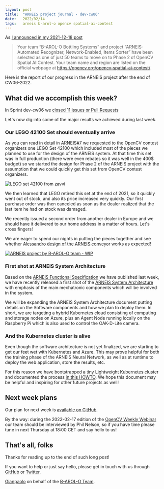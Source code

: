 ```yaml
---
layout: post
title:  "ARNEIS project journal - dev-cw06"
date:   2022/02/14
tags: 	arneis b-arol-o opencv spatial-ai-contest
---
```


<!--
<a href="https://opencv.org/opencv-spatial-ai-contest/#finalists"><img src="https://user-images.githubusercontent.com/75182/146637995-3266f15d-81a4-4470-a337-965404340121.jpg" alt="OpenCV Spatial AI Contest Finalist" width="40%"></a>

Welcome to our weekly status report of the [ARNEIS project](https://github.com/B-AROL-O/ARNEIS)!
-->

As [I announced in my 2021-12-18 post](https://gmacario.github.io/posts/2021-12-18-arneis-spatial-ai-finalist)

> Your team “B-AROL-O Bottling Systems” and project “ARNEIS: Automated Recognizer, Network-Enabled, Items Sorter” have been selected as one of just 50 teams to move on to Phase 2 of OpenCV Spatial AI Contest.
> Your team name and region are listed on the official webpage at <https://opencv.org/opencv-spatial-ai-contest/​>

Here is the report of our progress in the ARNEIS project after the end of CW06-2022.

## What did we accomplish this week?

In Sprint dev-cw06 we [closed 11 issues or Pull Requests](https://github.com/B-AROL-O/ARNEIS/milestone/12?closed=1)

Let's now dig into some of the major results we achieved during last week.

### Our LEGO 42100 Set should eventually arrive

As you can read in detail in [ARNEIS#7](https://github.com/B-AROL-O/ARNEIS/issues/7) we requested to the OpenCV contest organizers one LEGO Set 42100 which included most of the pieces we planned to use for the design of the ARNEIS system.
At that time this set was in full production (there were even rebates so it was well in the 400$ budget) so we started the design for Phase 2 of the ARNEIS project with the assumption that we could quickly get this set from OpenCV contest organizers.

![LEGO set 42100 from zavvi](https://user-images.githubusercontent.com/75182/149888035-3b15775f-34a8-4222-9016-1916c3511552.png)

We then learned that LEGO retired this set at the end of 2021, so it quickly went out of stock, and also its price increased very quickly.
Our first purchase order was then canceled as soon as the dealer realized that the last item he had on stock was damaged.

We recently issued a second order from another dealer in Europe and we should have it delivered to our home address in a matter of hours. Let's cross fingers!

<!--
We eventually made it and we secured a [LEGO&reg; Liebherr R9800 Set](https://www.bricklink.com/v2/catalog/catalogitem.page?S=42100-1#T=S&O={%22iconly%22:0}) which should soon arrive in Torino.

TODO:Photo
-->

We are eager to spend our nights in putting the pieces together and see whether [Alessandro design of the ARNEIS conveyor](https://github.com/B-AROL-O/ARNEIS/tree/main/mocs/studies) works as expected!

[![ARNEIS project by B-AROL-O team - WIP](https://img.youtube.com/vi/7qxbT31U5dE/0.jpg)](https://www.youtube.com/watch?v=7qxbT31U5dE "ARNEIS project by B-AROL-O team - WIP")

### First shot at ARNEIS System Architecture

Based on the [ARNEIS Functional Specification](https://arneis.readthedocs.io/en/latest/architecture/arneis-spec.html) we have published last week, we have recently released a first shot of the [ARNEIS System Architecture](https://arneis.readthedocs.io/en/latest/architecture/arneis-sysarch.html) with emphasis of the main mechatronic components which will be involved in the system.

We will be expanding the ARNEIS System Architecture document putting details on the Software components and how we plan to deploy them.
In short, we are targeting a hybrid Kubernetes cloud consisting of computing and storage nodes on Azure, plus an Agent Node running locally on the Raspberry Pi which is also used to control the OAK-D-Lite camera.

### And the Kubernetes cluster is alive

Even though the software architecture is not yet finalized, we are starting to get our feet wet with Kubernetes and Azure. This may prove helpful for both the training phase of the ARNEIS Neural Network, as well as at runtime to deploy the web application, store the results, etc.

For this reason we have bootstrapped a tiny [Lightweight Kubernetes cluster](https://k3s.io/) and documented the process [in this HOWTO](https://arneis.readthedocs.io/en/latest/howto/howto-install-k3s-for-arneis.html). We hope this document may be helpful and inspiring for other future projects as well!


## Next week plans

Our plan for next week is [available on GitHub](https://github.com/B-AROL-O/ARNEIS/milestone/5).

<!-- TODO: Add screenshot of <https://github.com/orgs/B-AROL-O/projects/1/views/1> -->

By the way: during the 2022-02-17 edition of the [OpenCV Weekly Webinar](https://twitter.com/opencvweekly) our team should be interviewed by Phil Nelson, so if you have time please tune in next Thursday at 18:00 CET and say hello to us!

## That's all, folks

Thanks for reading up to the end of such long post!

<!-- Thanks for reading up to here! -->

If you want to help or just say hello, please get in touch with us through [GitHub](https://github.com/B-AROL-O/ARNEIS) or [Twitter](https://twitter.com/baroloteam).

[Gianpaolo](https://github.com/gmacario) on behalf of the [B-AROL-O Team](https://github.com/B-AROL-O).

<!-- EOF -->
